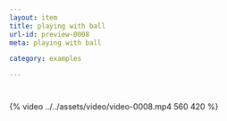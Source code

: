 ```yaml
---
layout: item
title: playing with ball
url-id: preview-0008
meta: playing with ball

category: examples

---
```


<div class="embed-responsive embed-responsive-16by9" style="margin-top: 40px;">
  {% video ../../assets/video/video-0008.mp4 560 420 %}
</div>

